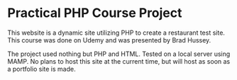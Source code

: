 # Practical PHP Course Project
This website is a dynamic site utilizing PHP to create a restaurant test site.
This course was done on Udemy and was presented by Brad Hussey.

The project used nothing but PHP and HTML.
Tested on a local server using MAMP. 
No plans to host this site at the current time, but will host as soon as a portfolio site is made.
